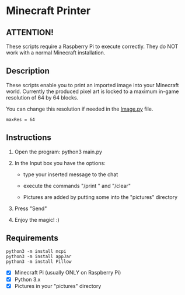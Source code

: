 # Minecraft Printer

## ATTENTION!
These scripts require a Raspberry Pi to execute correctly.
They do NOT work with a normal Minecraft installation.

## Description
These scripts enable you to print an imported image into your Minecraft world.
Currently the produced pixel art is locked to a maximum in-game resolution of 64 by 64 blocks.

You can change this resolution if needed in the [Image.py](https://github.com/rrleo/minecraft_printer/blob/136fef1abf0cb8bbcbdb173402e3cd17497e6b90/Image.py#L16) file.

    maxRes = 64

## Instructions
1. Open the program:
    python3 main.py

2. In the Input box you have the options:
    - type your inserted message to the chat
    - execute the commands "/print <filename>" and "/clear"
    
    - Pictures are added by putting some into the "pictures" directory

3. Press "Send"

4. Enjoy the magic! :)

## Requirements

    python3 -m install mcpi
    python3 -m install appJar
    python3 -m install Pillow

- [x] Minecraft Pi (usually ONLY on Raspberry Pi)
- [x] Python 3.x
- [x] Pictures in your "pictures" directory
